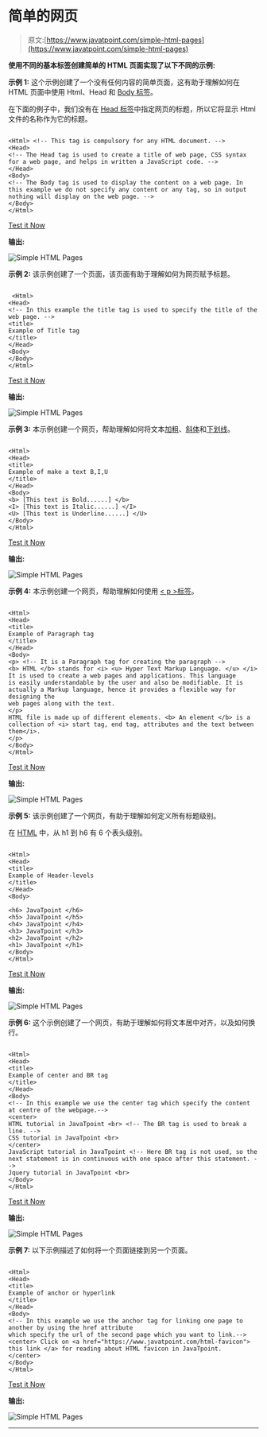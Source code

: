 # 简单的网页

> 原文:[https://www.javatpoint.com/simple-html-pages](https://www.javatpoint.com/simple-html-pages)

**使用不同的基本标签创建简单的 HTML 页面实现了以下不同的示例:**

**示例 1:** 这个示例创建了一个没有任何内容的简单页面，这有助于理解如何在 HTML 页面中使用 Html、Head 和 [Body 标签](https://www.javatpoint.com/html-body-tag)。

在下面的例子中，我们没有在 [Head 标签](https://www.javatpoint.com/html-head)中指定网页的标题，所以它将显示 Html 文件的名称作为它的标题。

```

<Html> <!-- This tag is compulsory for any HTML document. --> 
<Head>
<!-- The Head tag is used to create a title of web page, CSS syntax for a web page, and helps in written a JavaScript code. -->
</Head>
<Body>
<!-- The Body tag is used to display the content on a web page. In this example we do not specify any content or any tag, so in output nothing will display on the web page. -->
</Body>
</Html>

```

[Test it Now](https://www.javatpoint.com/oprweb/test.jsp?filename=SimpleHTMLPages1)

**输出:**

![Simple HTML Pages](../Images/42fc58c54a9faf12a2d87c6b1c31a6cd.png)

**示例 2:** 该示例创建了一个页面，该页面有助于理解如何为网页赋予标题。

```

 <Html>  
<Head>
<!-- In this example the title tag is used to specify the title of the web page. -->
<title>
Example of Title tag
</title>
</Head>
<Body> 
</Body>
</Html>

```

[Test it Now](https://www.javatpoint.com/oprweb/test.jsp?filename=SimpleHTMLPages2)

**输出:**

![Simple HTML Pages](../Images/d2da55b3ef231cdaf9c8a71183ce5023.png)

**示例 3:** 本示例创建一个网页，帮助理解如何将文本[加粗](https://www.javatpoint.com/html-strong-tag)、[斜体](https://www.javatpoint.com/html-em-tag)和[下划线](https://www.javatpoint.com/html-u-tag)。

```

<Html>  
<Head>
<title>
Example of make a text B,I,U
</title>
</Head>
<Body> 
<b> [This text is Bold......] </b>
<I> [This text is Italic......] </I>
<U> [This text is Underline......] </U> 
</Body>
</Html>

```

[Test it Now](https://www.javatpoint.com/oprweb/test.jsp?filename=SimpleHTMLPages3)

**输出:**

![Simple HTML Pages](../Images/a13accbbdb35ddfdb0619481d0cb8d71.png)

**示例 4:** 本示例创建一个网页，帮助理解如何使用 [< p >标签](https://www.javatpoint.com/html-paragraph)。

```

<Html>  
<Head>
<title>
Example of Paragraph tag
</title>
</Head>
<Body> 
<p> <!-- It is a Paragraph tag for creating the paragraph -->
<b> HTML </b> stands for <i> <u> Hyper Text Markup Language. </u> </i> It is used to create a web pages and applications. This language 
is easily understandable by the user and also be modifiable. It is actually a Markup language, hence it provides a flexible way for designing the
web pages along with the text. 
</p>
HTML file is made up of different elements. <b> An element </b> is a collection of <i> start tag, end tag, attributes and the text between them</i>. 
</p>
</Body>
</Html>

```

[Test it Now](https://www.javatpoint.com/oprweb/test.jsp?filename=SimpleHTMLPages4)

**输出:**

![Simple HTML Pages](../Images/61208b6ab6fae244e51f4af56701b4bd.png)

**示例 5:** 该示例创建了一个网页，有助于理解如何定义所有标题级别。

在 [HTML](https://www.javatpoint.com/html-tutorial) 中，从 h1 到 h6 有 6 个表头级别。

```

<Html>  
<Head>
<title>
Example of Header-levels
</title>
</Head>
<Body> 

<h6> JavaTpoint </h6> 
<h5> JavaTpoint </h5>
<h4> JavaTpoint </h4>
<h3> JavaTpoint </h3>
<h2> JavaTpoint </h2>
<h1> JavaTpoint </h1>
</Body>
</Html>

```

[Test it Now](https://www.javatpoint.com/oprweb/test.jsp?filename=SimpleHTMLPages5)

**输出:**

![Simple HTML Pages](../Images/1eb0e909c51c8d731db2dbe3b09d384f.png)

**示例 6:** 这个示例创建了一个网页，有助于理解如何将文本居中对齐，以及如何换行。

```

<Html>  
<Head>
<title>
Example of center and BR tag
</title>
</Head>
<Body> 
<!-- In this example we use the center tag which specify the content at centre of the webpage.-->  
<center>
HTML tutorial in JavaTpoint <br> <!-- The BR tag is used to break a line. -->
CSS tutorial in JavaTpoint <br>
</center>
JavaScript tutorial in JavaTpoint <!-- Here BR tag is not used, so the next statement is in continuous with one space after this statement. --> 
Jquery tutorial in JavaTpoint <br>
</Body>
</Html>

```

[Test it Now](https://www.javatpoint.com/oprweb/test.jsp?filename=SimpleHTMLPages6)

**输出:**

![Simple HTML Pages](../Images/117cdc6d9ed799cf0f7637a3d8a65ff2.png)

**示例 7:** 以下示例描述了如何将一个页面链接到另一个页面。

```

<Html>  
<Head>
<title>
Example of anchor or hyperlink
</title>
</Head>
<Body> 
<!-- In this example we use the anchor tag for linking one page to another by using the href attribute 
which specify the url of the second page which you want to link.-->  
<center> Click on <a href="https://www.javatpoint.com/html-favicon"> this link </a> for reading about HTML favicon in JavaTpoint. 
</center>
</Body>
</Html>

```

[Test it Now](https://www.javatpoint.com/oprweb/test.jsp?filename=SimpleHTMLPages7)

**输出:**

![Simple HTML Pages](../Images/32cdd2c145d243ddd0c68d9370180426.png)

* * *